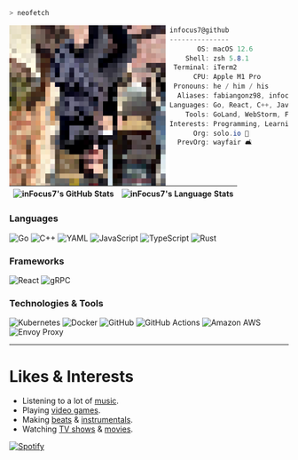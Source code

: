 ```zsh
> neofetch
```
<img align="left" alt="Fabian as pixels" src="./assets/prof.png" width="289px">

```csharp
infocus7@github
---------------
       OS: macOS 12.6
    Shell: zsh 5.8.1
 Terminal: iTerm2
      CPU: Apple M1 Pro
 Pronouns: he / him / his
  Aliases: fabiangonz98, infocus7
Languages: Go, React, C++, JavaScript, PHP
    Tools: GoLand, WebStorm, Figma, Ableton Live
Interests: Programming, Learning, Music, TV
      Org: solo.io 🦄
  PrevOrg: wayfair 🛋
```

<!-- The first two were supposed to be vertically aligned (like flex-direction: vertical), but not sure if that's possible in md -->
<!-- TODO why this break? -->
<!-- <img align="left" src="./assets/1x1.png" alt="placeholder stretch to align colors" width="225px" height="1"/>
<img align="left" width="26" height="30px" alt="#57586d" src="https://via.placeholder.com/100/57586d/ffffff?text=+"/>
<img align="left" width="26" height="30px" alt="#1b1219" src="https://via.placeholder.com/100/1b1219/ffffff?text=+"/>
<img align="left" width="26" height="30px" alt="#f5ead4" src="https://via.placeholder.com/100/f5ead4/000000?text=+"/>
<img align="left" width="26" height="30px" alt="#6d4d39" src="https://via.placeholder.com/100/6d4d39/ffffff?text=+"/>
<img width="26" height="30px" alt="#d69569" src="https://via.placeholder.com/100/d69569/000000?text=+"/> -->


<!-- GitHub Stats -->
| <img align="center" src="https://github-readme-stats-infocus7.vercel.app/api?username=infocus7&theme=tokyonight&count_private=true&show_icons=true&hide=commits" alt="inFocus7's GitHub Stats"/> | <img align="center" src="https://github-readme-stats-infocus7.vercel.app/api/top-langs/?username=infocus7&hide=&layout=compact&theme=tokyonight&langs_count=5&exclude_repo=github-readme-stats,do-not-submit-action-tester" alt="inFocus7's Language Stats"/> | 
| ------------- | ------------- |

<!-- Information -->
### Languages

![Go](https://img.shields.io/badge/-Go-000?&logo=Go)
![C++](https://img.shields.io/badge/-C++-000?&logo=c%2b%2b&logoColor=00599C)
![YAML](https://img.shields.io/badge/-YAML-000?&logo=YAML)
![JavaScript](https://img.shields.io/badge/-JavaScript-000?&logo=JavaScript)
![TypeScript](https://img.shields.io/badge/-TypeScript-000?&logo=TypeScript)
![Rust](https://img.shields.io/badge/-Rust-000?&logo=Rust)

### Frameworks
![React](https://img.shields.io/badge/-React-000?&logo=React)
![gRPC](https://img.shields.io/badge/-gRPC-000?&logo=gRPC)

### Technologies & Tools

![Kubernetes](https://img.shields.io/badge/-Kubernetes-000?&logo=Kubernetes)
![Docker](https://img.shields.io/badge/-Docker-000?&logo=Docker)
![GitHub](https://img.shields.io/badge/-Github-000?&logo=Github)
![GitHub Actions](https://img.shields.io/badge/-Github_Actions-000?&logo=GithubActions)
![Amazon AWS](https://img.shields.io/badge/-AWS-000?&logo=AmazonAWS)
![Envoy Proxy](https://img.shields.io/badge/-Envoy-000?&logo=EnvoyProxy)

---
<!-- Misc -->
# Likes & Interests

- Listening to a lot of [music](https://www.last.fm/user/inFocus7).
- Playing [video games](https://steamcommunity.com/id/inFocus7).
- Making [beats](traktrain.com/inf0) & [instrumentals](https://open.spotify.com/artist/0fNC7QchRvVbw3XERNJFHu?si=j1rENuaRRT2K74LrEwmtzA).
- Watching [TV shows](https://trakt.tv/users/fabiangonz98) & [movies](https://letterboxd.com/fabiangonz98/).

[![Spotify](https://infocus7-2.vercel.app/api/spotify)](https://open.spotify.com/user/infocus7)
